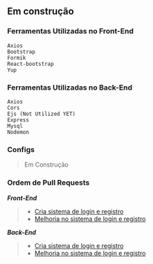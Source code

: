 ## Em construção

### Ferramentas Utilizadas no Front-End
    Axios
    Bootstrap
    Formik
    React-bootstrap 
    Yup 
### Ferramentas Utilizadas no Back-End
    Axios
    Cors
    Ejs (Not Utilized YET)
    Express
    Mysql
    Nodemon

### Configs
> Em Construção

### Ordem de Pull Requests
 ***Front-End*** 
> - [Cria sistema de login e registro](https://github.com/Underewarrr/sigamais-app/pull/1)
> - [Melhoria no sistema de login e registro](https://github.com/Underewarrr/sigamais-app/pull/4)
> 
 ***Back-End***
> - [Cria sistema de login e registro](https://github.com/Underewarrr/sigamais-app/pull/3)
> - [Melhoria no sistema de login e registro](https://github.com/Underewarrr/sigamais-app/pull/5)
